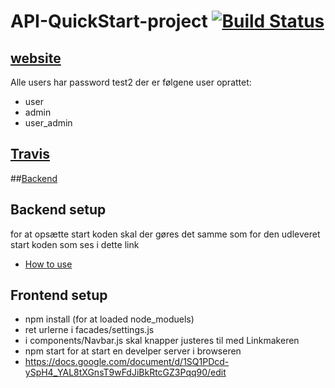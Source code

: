 

# API-QuickStart-project [![Build Status](https://travis-ci.org/GGGE99/CA3Personal.svg?branch=main)](https://travis-ci.org/GGGE99/CA3Personal)

## [website](https://marcge.dk/)
Alle users har password test2
der er følgene user oprattet:
* user
* admin
* user_admin
 
## [Travis](https://travis-ci.org/github/GGGE99/CA3Personal)

##[Backend](https://marcge.dk/tomcat/CA3Personal/)

## Backend setup
for at opsætte start koden skal der gøres det samme som for den udleveret start koden som ses i dette link
* [How to use](https://docs.google.com/document/d/1K6s6Tt65bzB8bCSE_NUE8alJrLRNTKCwax3GEm4OjOE/edit)




## Frontend setup
*  npm install (for at loaded node_moduels)
* ret urlerne i facades/settings.js
* i components/Navbar.js skal knapper justeres til med Linkmakeren
* npm start for at start en develper server i browseren
* https://docs.google.com/document/d/1SQ1PDcd-ySpH4_YAL8tXGnsT9wFdJiBkRtcGZ3Pqq90/edit
